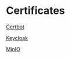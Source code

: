 # Certificates

[Certbot](https://certbot.eff.org/docs/install.html)

[Keycloak](https://hub.docker.com/r/jboss/keycloak/)

[MinIO](https://docs.min.io/docs/how-to-secure-access-to-minio-server-with-tls.html)
